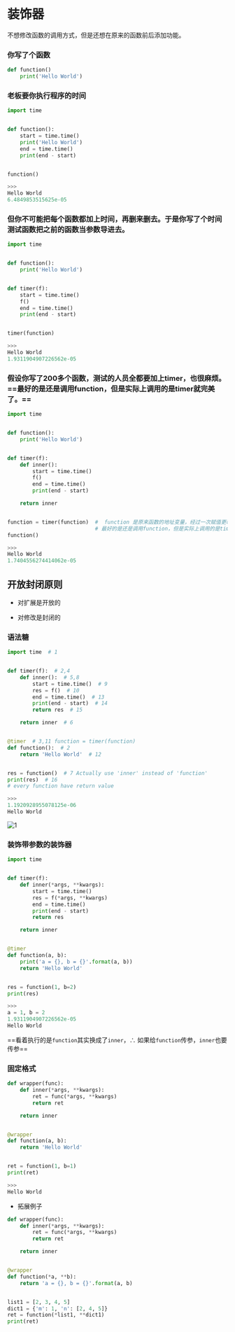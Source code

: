 # 装饰器

不想修改函数的调用方式，但是还想在原来的函数前后添加功能。

### 你写了个函数

```python
def function()
	print('Hello World')
```

### 老板要你执行程序的时间

```python
import time


def function():
    start = time.time()
    print('Hello World')
    end = time.time()
    print(end - start)


function()

>>>
Hello World
6.4849853515625e-05
```

### 但你不可能把每个函数都加上时间，再删来删去。于是你写了个时间测试函数把之前的函数当参数导进去。

```python
import time


def function():
    print('Hello World')


def timer(f):
    start = time.time()
    f()
    end = time.time()
    print(end - start)


timer(function)

>>>
Hello World
1.9311904907226562e-05
```

### 假设你写了200多个函数，测试的人员全都要加上timer，也很麻烦。==最好的是还是调用function，但是实际上调用的是timer就完美了。==

```python
import time


def function():
    print('Hello World')


def timer(f):
    def inner():
        start = time.time()
        f()
        end = time.time()
        print(end - start)

    return inner


function = timer(function)  #  function 是原来函数的地址变量，经过一次赋值更改了。
							# 最好的是还是调用function，但是实际上调用的是timer就完美了。
function()

>>>
Hello World
1.7404556274414062e-05
```

## 开放封闭原则

- 对扩展是开放的

- 对修改是封闭的

### 语法糖

```python
import time  # 1


def timer(f):  # 2,4
    def inner():  # 5,8
        start = time.time()  # 9
        res = f()  # 10
        end = time.time()  # 13
        print(end - start)  # 14
        return res  # 15

    return inner  # 6


@timer  # 3,11 function = timer(function)
def function():  # 2
    return 'Hello World'  # 12


res = function()  # 7 Actually use 'inner' instead of 'function'
print(res)  # 16
# every function have return value

>>>
1.1920928955078125e-06
Hello World
```

![1](装饰器.assets/1.gif)

### 装饰带参数的装饰器

```python
import time


def timer(f):
    def inner(*args, **kwargs):
        start = time.time()
        res = f(*args, **kwargs)
        end = time.time()
        print(end - start)
        return res

    return inner


@timer
def function(a, b):
    print('a = {}, b = {}'.format(a, b))
    return 'Hello World'


res = function(1, b=2)
print(res)

>>>
a = 1, b = 2
1.9311904907226562e-05
Hello World
```

==看着执行的是`function`其实换成了`inner`，∴ 如果给`function`传参，`inner`也要传参==

### 固定格式

```python
def wrapper(func):
    def inner(*args, **kwargs):
        ret = func(*args, **kwargs)
        return ret

    return inner


@wrapper
def function(a, b):
    return 'Hello World'


ret = function(1, b=1)
print(ret)

>>>
Hello World
```

- 拓展例子

```python
def wrapper(func):
    def inner(*args, **kwargs):
        ret = func(*args, **kwargs)
        return ret

    return inner


@wrapper
def function(*a, **b):
    return 'a = {}, b = {}'.format(a, b)


list1 = [2, 3, 4, 5]
dict1 = {'m': 1, 'n': [2, 4, 5]}
ret = function(*list1, **dict1)
print(ret)
```

